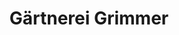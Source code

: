 ---
title: "Gärtnerei Grimmer"
url: /burgberg-im-allgaeu/gaertnerei-grimmer/
shop: Garten-Center
---